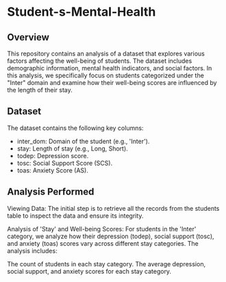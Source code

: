 # Student-s-Mental-Health
## Overview
This repository contains an analysis of a dataset that explores various factors affecting the well-being of students. The dataset includes demographic information, mental health indicators, and social factors. In this analysis, we specifically focus on students categorized under the "Inter" domain and examine how their well-being scores are influenced by the length of their stay.
## Dataset
The dataset contains the following key columns:
- inter_dom: Domain of the student (e.g., 'Inter').
- stay: Length of stay (e.g., Long, Short).
- todep: Depression score.
- tosc: Social Support Score (SCS).
- toas: Anxiety Score (AS).
## Analysis Performed
Viewing Data:
The initial step is to retrieve all the records from the students table to inspect the data and ensure its integrity.

Analysis of 'Stay' and Well-being Scores:
For students in the 'Inter' category, we analyze how their depression (todep), social support (tosc), and anxiety (toas) scores vary across different stay categories. The analysis includes:

The count of students in each stay category.
The average depression, social support, and anxiety scores for each stay category.
